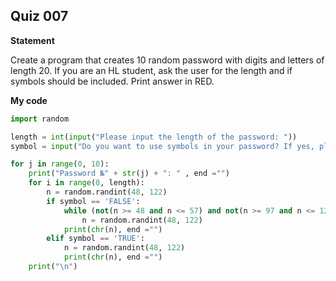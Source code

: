 ## Quiz 007
**Statement**

Create a program that creates 10 random password with digits and letters of length 20. If you are an HL student, ask the user for the length and if symbols should be included. Print answer in RED.

**My code**
```.py
import random

length = int(input("Please input the length of the password: "))
symbol = input("Do you want to use symbols in your password? If yes, please enter TRUE. If no, please enter FALSE: ")

for j in range(0, 10):
    print("Password №" + str(j) + ": " , end ="")
    for i in range(0, length):
        n = random.randint(48, 122)
        if symbol == 'FALSE':
            while (not(n >= 48 and n <= 57) and not(n >= 97 and n <= 122)) and not(n >= 65 and n <= 90):
                n = random.randint(48, 122)
            print(chr(n), end ="")
        elif symbol == 'TRUE':
            n = random.randint(48, 122)
            print(chr(n), end ="")
    print("\n")
```
